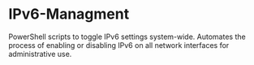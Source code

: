 # IPv6-Managment
PowerShell scripts to toggle IPv6 settings system-wide. Automates the process of enabling or disabling IPv6 on all network interfaces for administrative use.
